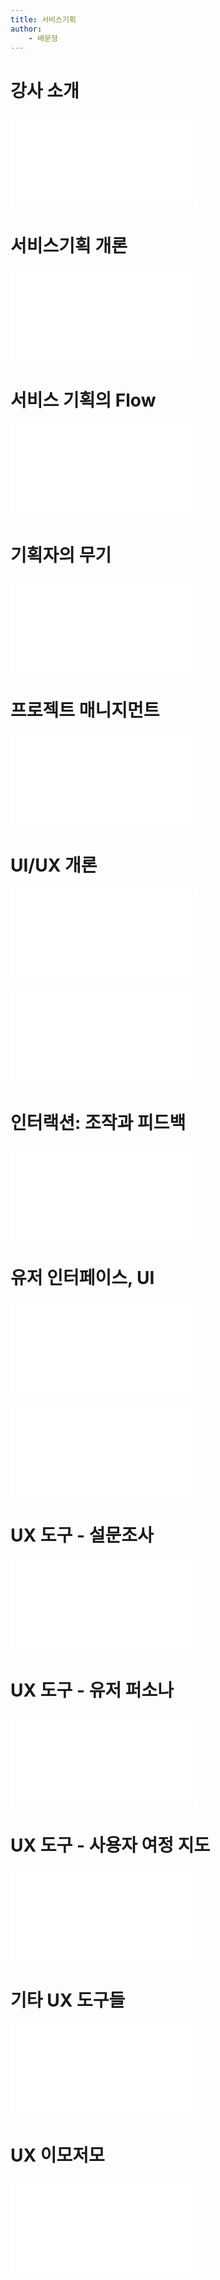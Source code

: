 ```yaml
---
title: 서비스기획
author:
	- 배문형
---
```


# 강사 소개

![](강사%20소개.md)

# 서비스기획 개론

![](서비스기획/서비스기획%20개론.md)

# 서비스 기획의 Flow

![](서비스기획/서비스기획%20Flow.md)

# 기획자의 무기

![](서비스기획/기획자의%20무기.md)

# 프로젝트 매니지먼트

![](서비스기획/프로젝트%20매니지먼트.md)

# UI/UX 개론

![](서비스기획/소프트웨어%20분류.md)

![](서비스기획/UI-UX%20개론.md)

# 인터랙션: 조작과 피드백

![](서비스기획/조작-인터랙션-피드백.md)

# 유저 인터페이스, UI

![](서비스기획/UI%20엘리먼트.md)

![](서비스기획/UI%20기타.md)

# UX 도구 - 설문조사

![](서비스기획/설문조사.md)

# UX 도구 - 유저 퍼소나

![](서비스기획/유저%20퍼소나.md)

# UX 도구 - 사용자 여정 지도

![](서비스기획/사용자%20여정%20지도.md)

# 기타 UX 도구들

![](서비스기획/기타%20UX%20도구들.md)

# UX 이모저모

![](서비스기획/UX%20이모저모.md)